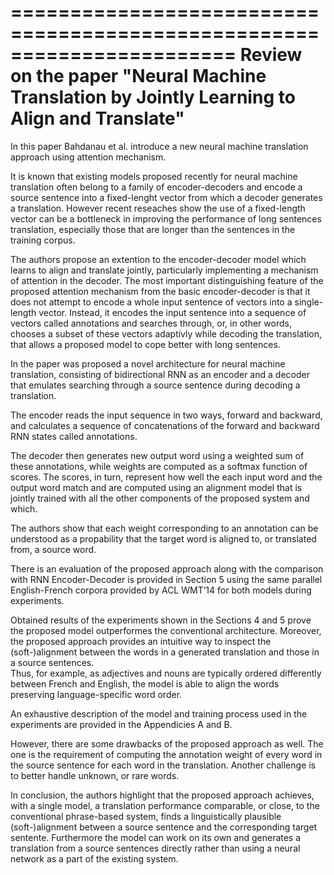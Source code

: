 =======================================================================
Review on the paper 
"Neural Machine Translation by Jointly Learning to Align and Translate"
=======================================================================

In this paper Bahdanau et al. introduce a new neural machine translation 
approach using attention mechanism.

It is known that existing models proposed recently for neural machine 
translation often belong to a family of encoder-decoders and encode a source 
sentence into a fixed-lenght vector from which a decoder generates a 
translation. However recent reseaches show the use of a fixed-length vector can 
be a bottleneck in improving the performance of long sentences translation, 
especially those that are longer than the sentences in the training corpus.

The authors propose an extention to the encoder-decoder model which learns to 
align and translate jointly, particularly implementing a mechanism of attention 
in the decoder. The most important distinguishing feature of the proposed 
attention mechanism from the basic encoder-decoder is that it does not attempt 
to encode a whole input sentence of vectors into a single-length vector. 
Instead, it encodes the input sentence into a sequence of vectors called 
annotations and searches through, or, in other words, chooses a subset of these 
vectors adaptivly while decoding the translation, that allows a proposed model 
to cope better with long sentences.

In the paper was proposed a novel architecture for neural machine translation, 
consisting of bidirectional RNN as an encoder and a decoder that emulates 
searching through a source sentence during decoding a translation. 

The encoder reads the input sequence in two ways, forward and backward, and 
calculates a sequence of concatenations of the forward and backward RNN states 
called annotations. 

The decoder then generates new output word using a weighted sum of these 
annotations, while weights are computed as a softmax function of scores. The 
scores, in turn, represent how well the each input word and the output word 
match and are computed using an alignment model that is jointly trained with 
all the other components of the proposed system and which.

The authors show that each weight corresponding to an annotation can be 
understood as a propability that the target word is aligned to, or translated 
from, a source word.

There is an evaluation of the proposed approach along with the comparison with 
RNN Encoder-Decoder is provided in Section 5 using the same parallel 
English-French corpora provided by ACL WMT’14 for both models during 
experiments.

Obtained results of the experiments shown in the Sections 4 and 5 prove the 
proposed model outperformes the conventional architecture. Moreover, the 
proposed approach provides an intuitive way to inspect the (soft-)alignment 
between the words in a generated translation and those in a source sentences.  
Thus, for example, as adjectives and nouns are typically ordered differently 
between French and English, the model is able to align the words preserving 
language-specific word order.

An exhaustive description of the model and training process used in the 
experiments are provided in the Appendicies A and B.

However, there are some drawbacks of the proposed approach as well.
The one is the requirement of computing the annotation weight of every word in 
the source sentence for each word in the translation. Another challenge is to 
better handle unknown, or rare words.

In conclusion, the authors highlight that the proposed approach achieves, with 
a single model, a translation performance comparable, or close, to the 
conventional phrase-based system, finds a linguistically plausible 
(soft-)alignment between a source sentence and the corresponding target 
sentente. Furthermore the model can work on its own and generates a translation 
from a source sentences directly rather than using a neural network as a part 
of the existing system.
